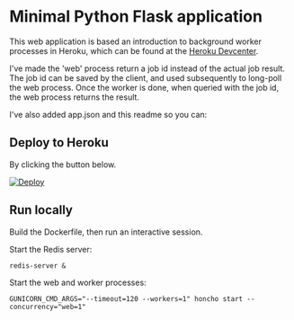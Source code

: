# Minimal Python Flask application
This web application is based an introduction to background worker processes in Heroku, which can be found at the [Heroku Devcenter](https://devcenter.heroku.com/articles/python-rq).

I've made the 'web' process return a job id instead of the actual job result. The job id can be saved by the client, and used subsequently to long-poll the web process. Once the worker is done, when queried with the job id, the web process returns the result.

I've also added app.json and this readme so you can:

## Deploy to Heroku
By clicking the button below.

[![Deploy](https://www.herokucdn.com/deploy/button.svg)](https://heroku.com/deploy)

## Run locally

Build the Dockerfile, then run an interactive session.

Start the Redis server:

```
redis-server &
```

Start the web and worker processes:

```
GUNICORN_CMD_ARGS="--timeout=120 --workers=1" honcho start --concurrency="web=1"
```

